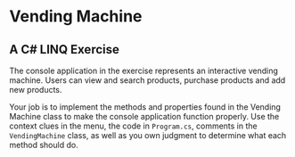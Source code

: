 # Vending Machine

## A C# LINQ Exercise

The console application in the exercise represents an interactive vending machine. Users can view and search products, purchase products and add new products.

Your job is to implement the methods and properties found in the Vending Machine class to make the console application function properly. Use the context clues in the menu, the code in `Program.cs`, comments in the `VendingMachine` class, as well as you own judgment to determine what each method should do.
